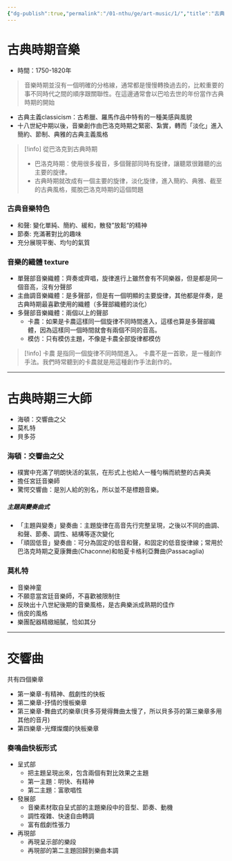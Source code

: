 ```yaml
---
{"dg-publish":true,"permalink":"/01-nthu/ge/art-music/1/","title":"古典時期音樂","tags":["NTHU","NTHU/GE"]}
---
```


# 古典時期音樂
- 時間：1750-1820年
> 音樂時期並沒有一個明確的分格線，通常都是慢慢轉換過去的，比較重要的事不同時代之間的順序跟關聯性。在這邊通常會以巴哈去世的年份當作古典時期的開始

- 古典主義classicism：古希臘、羅馬作品中特有的一種美感與風貌
- 十八世紀中期以後，音樂創作由巴洛克時期之緊密、紮實，轉而「淡化」進入簡約、節制、典雅的古典主義風格


> [!info] 從巴洛克到古典時期
> - 巴洛克時期：使用很多複音，多個聲部同時有旋律，讓聽眾很難聽的出主要的旋律。
> - 古典時期就改成有一個主要的旋律，淡化旋律，進入簡約、典雅、截至的古典風格，擺脫巴洛克時期的這個問題

### 古典音樂特色
- 和聲: 變化單純、簡約、緩和，散發”放鬆“的精神
- 節奏: 充滿著對比的趣味
- 充分展現平衡、均勻的氣質

### 音樂的織體 texture
- 單聲部音樂織體：齊奏或齊唱，旋律進行上雖然會有不同樂器，但是都是同一個音高，沒有分聲部
- 主曲調音樂織體：是多聲部，但是有一個明顯的主要旋律，其他都是伴奏，是古典時期最喜歡使用的織體（多聲部織體的淡化）
- 多聲部音樂織體：兩個以上的聲部
	- 卡農：如果是卡農這樣同一個旋律不同時間進入，這樣也算是多聲部織體，因為這樣同一個時間就會有兩個不同的音高。
	- 模仿：只有模仿主題，不像是卡農全部旋律都模仿

> [!info] 卡農
> 是指同一個旋律不同時間進入。
> 卡農不是一首歌，是一種創作手法。我們時常聽到的卡農就是用這種創作手法創作的。

---
# 古典時期三大師
- 海頓：交響曲之父
- 莫札特
- 貝多芬
### 海頓：交響曲之父
- 樸實中充滿了明朗快活的氣氛，在形式上也給人一種勻稱而統整的古典美
- 擔任宮廷音樂師
- 驚愕交響曲：是別人給的別名，所以並不是標題音樂。
##### 主題與變奏曲式
- 「主題與變奏」變奏曲：主題旋律在高音先行完整呈現，之後以不同的曲調、和聲、節奏、調性、結構等逐次變化
- 「頑固低音」變奏曲：可分為固定的低音和聲，和固定的低音旋律線；常用於巴洛克時期之夏康舞曲(Chaconne)和帕夏卡格利亞舞曲(Passacaglia)
### 莫札特
- 音樂神童
- 不願意當宮廷音樂師，不喜歡被限制住
- 反映出十八世紀後期的音樂風格，是古典樂派成熟期的佳作
- 俏皮的風格
- 樂團配器精緻細膩，恰如其分


---
# 交響曲
共有四個樂章
- 第一樂章-有精神、戲劇性的快板
- 第二樂章-抒情的慢板樂章
- 第三樂章-舞曲式的樂章(貝多芬覺得舞曲太慢了，所以貝多芬的第三樂章多用其他的音月)
- 第四樂章-光輝燦爛的快板樂章
### 奏鳴曲快板形式
- 呈式部
	- 把主題呈現出來，包含兩個有對比效果之主題
	- 第一主題：明快、有精神
	- 第二主題：富歌唱性
- 發展部
	- 音樂素材取自呈式部的主題樂段中的音型、節奏、動機
	- 調性複雜、快速自由轉調
	- 富有戲劇性張力
- 再現部
	- 再現呈示部的樂段
	- 再現部的第二主題回歸到樂曲本調


	